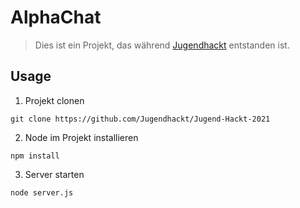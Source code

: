 # AlphaChat
> Dies ist ein Projekt, das während [Jugendhackt](https://jugendhackt.org/) entstanden ist.

## Usage
1. Projekt clonen
```
git clone https://github.com/Jugendhackt/Jugend-Hackt-2021
```
2. Node im Projekt installieren
```
npm install
```
3. Server starten
```
node server.js
```